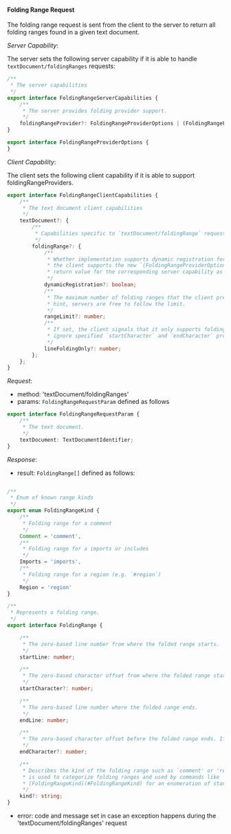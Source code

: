 #### Folding Range Request

The folding range request is sent from the client to the server to return all folding ranges found in a given text document.


_Server Capability_:

The server sets the following server capability if it is able to handle `textDocument/foldingRanges` requests:

```ts
/**
 * The server capabilities
 */
export interface FoldingRangeServerCapabilities {
	/**
	 * The server provides folding provider support.
	 */
	foldingRangeProvider?: FoldingRangeProviderOptions | (FoldingRangeProviderOptions & TextDocumentRegistrationOptions & StaticRegistrationOptions);
}

export interface FoldingRangeProviderOptions {
}
```


_Client Capability_:

The client sets the following client capability if it is able to support foldingRangeProviders.

```ts
export interface FoldingRangeClientCapabilities {
	/**
	 * The text document client capabilities
	 */
	textDocument?: {
		/**
		 * Capabilities specific to `textDocument/foldingRange` requests
		 */
		foldingRange?: {
			/**
			 * Whether implementation supports dynamic registration for folding range providers. If this is set to `true`
			 * the client supports the new `(FoldingRangeProviderOptions & TextDocumentRegistrationOptions & StaticRegistrationOptions)`
			 * return value for the corresponding server capability as well.
			 */
			dynamicRegistration?: boolean;
			/**
			 * The maximum number of folding ranges that the client prefers to receive per document. The value serves as a
			 * hint, servers are free to follow the limit.
			 */
			rangeLimit?: number;
			/**
			 * If set, the client signals that it only supports folding complete lines. If set, client will
			 * ignore specified `startCharacter` and `endCharacter` properties in a FoldingRange.
			 */
			lineFoldingOnly?: number;
		};
	};
}
```

_Request_:

* method: 'textDocument/foldingRanges'
* params: `FoldingRangeRequestParam` defined as follows

```ts
export interface FoldingRangeRequestParam {
	/**
	 * The text document.
	 */
	textDocument: TextDocumentIdentifier;
}

```

_Response_:
* result: `FoldingRange[]` defined as follows:
```ts

/**
 * Enum of known range kinds
 */
export enum FoldingRangeKind {
	/**
	 * Folding range for a comment
	 */
	Comment = 'comment',
	/**
	 * Folding range for a imports or includes
	 */
	Imports = 'imports',
	/**
	 * Folding range for a region (e.g. `#region`)
	 */
	Region = 'region'
}

/**
 * Represents a folding range.
 */
export interface FoldingRange {

	/**
	 * The zero-based line number from where the folded range starts.
	 */
	startLine: number;

	/**
	 * The zero-based character offset from where the folded range starts. If not defined, defaults to the length of the start line.
	 */
	startCharacter?: number;

	/**
	 * The zero-based line number where the folded range ends.
	 */
	endLine: number;

	/**
	 * The zero-based character offset before the folded range ends. If not defined, defaults to the length of the end line.
	 */
	endCharacter?: number;

	/**
	 * Describes the kind of the folding range such as `comment' or 'region'. The kind
	 * is used to categorize folding ranges and used by commands like 'Fold all comments'. See
	 * [FoldingRangeKind](#FoldingRangeKind) for an enumeration of standardized kinds.
	 */
	kind?: string;
}
```
* error: code and message set in case an exception happens during the 'textDocument/foldingRanges' request

